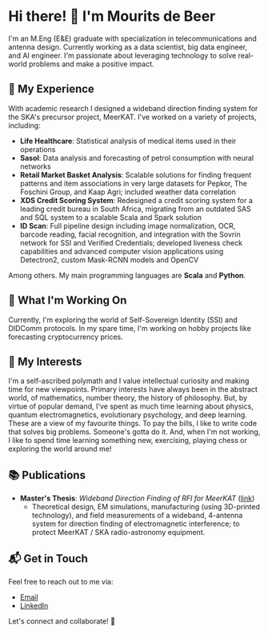# Hi there! 👋 I'm Mourits de Beer

I'm an M.Eng (E&E) graduate with specialization in telecommunications and antenna design. Currently working as a data scientist, big data engineer, and AI engineer. I'm passionate about leveraging technology to solve real-world problems and make a positive impact.

## 🚀 My Experience

With academic research I designed a wideband direction finding system for the SKA's precursor project, MeerKAT. I've worked on a variety of projects, including:

- **Life Healthcare**: Statistical analysis of medical items used in their operations
- **Sasol**: Data analysis and forecasting of petrol consumption with neural networks
- **Retail Market Basket Analysis**: Scalable solutions for finding frequent patterns and item associations in very large datasets for Pepkor, The Foschini Group, and Kaap Agri; included weather data correlation
- **XDS Credit Scoring System**: Redesigned a credit scoring system for a leading credit bureau in South Africa, migrating from an outdated SAS and SQL system to a scalable Scala and Spark solution
- **ID Scan**: Full pipeline design including image normalization, OCR, barcode reading, facial recognition, and integration with the Sovrin network for SSI and Verified Credentials; developed liveness check capabilities and advanced computer vision applications using Detectron2, custom Mask-RCNN models and OpenCV

Among others. My main programming languages are **Scala** and **Python**.

## 🌱 What I'm Working On

Currently, I'm exploring the world of Self-Sovereign Identity (SSI) and DIDComm protocols. In my spare time, I'm working on hobby projects like forecasting cryptocurrency prices.

## 🎨 My Interests

I'm a self-ascribed polymath and I value intellectual curiosity and making time for new viewpoints. Primary interests have always been in the abstract world, of mathematics, number theory, the history of philosophy. But, by virtue of popular demand, I've spent as much time learning about physics, quantum electromagnetics, evolutionary psychology, and deep learning. These are a view of my favourite things. To pay the bills, I like to write code that solves big problems. Someone's gotta do it. And, when I'm not working, I like to spend time learning something new, exercising, playing chess or exploring the world around me!

## 📚 Publications

- **Master's Thesis**: *Wideband Direction Finding of RFI for MeerKAT* ([link](https://scholar.sun.ac.za/handle/10019.1/101179))
  - Theoretical design, EM simulations, manufacturing (using 3D-printed technology), and field measurements of a wideband, 4-antenna system for direction finding of electromagnetic interference; to protect MeerKAT / SKA radio-astronomy equipment.

## 📬 Get in Touch

Feel free to reach out to me via:

- [Email](mailto:ff137@proton.me)
- [LinkedIn](https://www.linkedin.com/in/mourits-de-beer-498b56246/)

Let's connect and collaborate! 🚀
